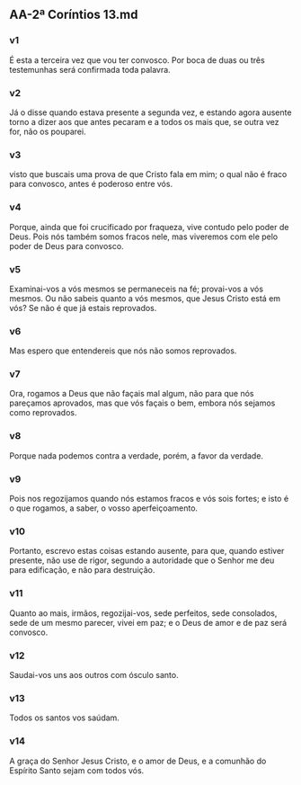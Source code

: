 ## AA-2ª Coríntios 13.md
### v1
 É esta a terceira vez que vou ter convosco. Por boca de duas ou três testemunhas será confirmada toda palavra.
### v2
 Já o disse quando estava presente a segunda vez, e estando agora ausente torno a dizer aos que antes pecaram e a todos os mais que, se outra vez for, não os pouparei.
### v3
 visto que buscais uma prova de que Cristo fala em mim; o qual não é fraco para convosco, antes é poderoso entre vós.
### v4
 Porque, ainda que foi crucificado por fraqueza, vive contudo pelo poder de Deus. Pois nós também somos fracos nele, mas viveremos com ele pelo poder de Deus para convosco.
### v5
 Examinai-vos a vós mesmos se permaneceis na fé; provai-vos a vós mesmos. Ou não sabeis quanto a vós mesmos, que Jesus Cristo está em vós? Se não é que já estais reprovados.
### v6
 Mas espero que entendereis que nós não somos reprovados.
### v7
 Ora, rogamos a Deus que não façais mal algum, não para que nós pareçamos aprovados, mas que vós façais o bem, embora nós sejamos como reprovados.
### v8
 Porque nada podemos contra a verdade, porém, a favor da verdade.
### v9
 Pois nos regozijamos quando nós estamos fracos e vós sois fortes; e isto é o que rogamos, a saber, o vosso aperfeiçoamento.
### v10
 Portanto, escrevo estas coisas estando ausente, para que, quando estiver presente, não use de rigor, segundo a autoridade que o Senhor me deu para edificação, e não para destruição.
### v11
 Quanto ao mais, irmãos, regozijai-vos, sede perfeitos, sede consolados, sede de um mesmo parecer, vivei em paz; e o Deus de amor e de paz será convosco.
### v12
 Saudai-vos uns aos outros com ósculo santo.
### v13
 Todos os santos vos saúdam.
### v14
 A graça do Senhor Jesus Cristo, e o amor de Deus, e a comunhão do Espírito Santo sejam com todos vós.
